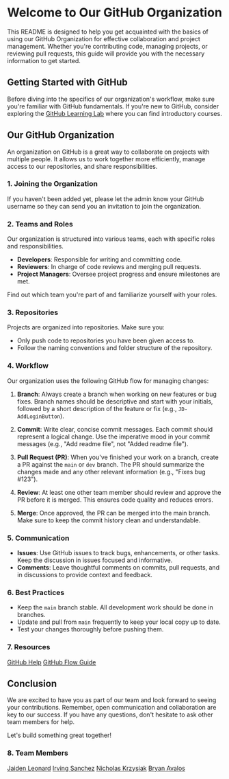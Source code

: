 # Welcome to Our GitHub Organization

This README is designed to help you get acquainted with the basics of using our GitHub Organization for effective collaboration and project management. Whether you're contributing code, managing projects, or reviewing pull requests, this guide will provide you with the necessary information to get started.

## Getting Started with GitHub

Before diving into the specifics of our organization's workflow, make sure you're familiar with GitHub fundamentals. If you're new to GitHub, consider exploring the [GitHub Learning Lab](https://lab.github.com/) where you can find introductory courses.

## Our GitHub Organization

An organization on GitHub is a great way to collaborate on projects with multiple people. It allows us to work together more efficiently, manage access to our repositories, and share responsibilities.

### 1. Joining the Organization

If you haven't been added yet, please let the admin know your GitHub username so they can send you an invitation to join the organization.

### 2. Teams and Roles

Our organization is structured into various teams, each with specific roles and responsibilities.

- **Developers**: Responsible for writing and committing code.
- **Reviewers**: In charge of code reviews and merging pull requests.
- **Project Managers**: Oversee project progress and ensure milestones are met.

Find out which team you're part of and familiarize yourself with your roles.

### 3. Repositories

Projects are organized into repositories. Make sure you:

- Only push code to repositories you have been given access to.
- Follow the naming conventions and folder structure of the repository.

### 4. Workflow

Our organization uses the following GitHub flow for managing changes:

1. **Branch**: Always create a branch when working on new features or bug fixes. Branch names should be descriptive and start with your initials, followed by a short description of the feature or fix (e.g., `JD-AddLoginButton`).

2. **Commit**: Write clear, concise commit messages. Each commit should represent a logical change. Use the imperative mood in your commit messages (e.g., "Add readme file", not "Added readme file").

3. **Pull Request (PR)**: When you've finished your work on a branch, create a PR against the `main` or `dev` branch. The PR should summarize the changes made and any other relevant information (e.g., "Fixes bug #123").

4. **Review**: At least one other team member should review and approve the PR before it is merged. This ensures code quality and reduces errors.

5. **Merge**: Once approved, the PR can be merged into the main branch. Make sure to keep the commit history clean and understandable.

### 5. Communication

- **Issues**: Use GitHub issues to track bugs, enhancements, or other tasks. Keep the discussion in issues focused and informative.
- **Comments**: Leave thoughtful comments on commits, pull requests, and in discussions to provide context and feedback.

### 6. Best Practices

- Keep the `main` branch stable. All development work should be done in branches.
- Update and pull from `main` frequently to keep your local copy up to date.
- Test your changes thoroughly before pushing them.

### 7. Resources

[GitHub Help](https://help.github.com/)
[GitHub Flow Guide](https://guides.github.com/introduction/flow/)

## Conclusion

We are excited to have you as part of our team and look forward to seeing your contributions. Remember, open communication and collaboration are key to our success. If you have any questions, don't hesitate to ask other team members for help.

Let's build something great together!

### 8. Team Members

[Jaiden Leonard](https://nice-dune-025a8ce10.5.azurestaticapps.net/)
[Irving Sanchez](https://www.cyberkineticengineering.com/)
[Nicholas Krzysiak](https://lemon-river-0e0577810.5.azurestaticapps.net/)
[Bryan Avalos](https://bryana55.github.io//me/)

